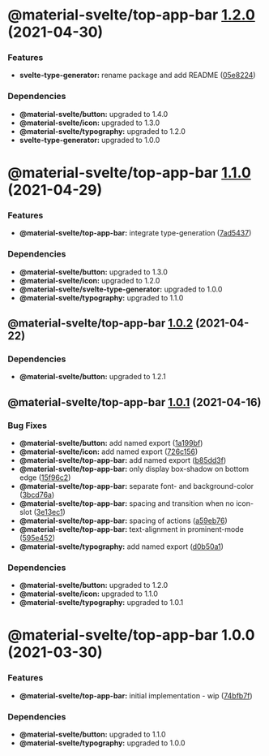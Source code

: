 # @material-svelte/top-app-bar [1.2.0](https://github.com/material-svelte/material-svelte/compare/@material-svelte/top-app-bar@1.1.0...@material-svelte/top-app-bar@1.2.0) (2021-04-30)


### Features

* **svelte-type-generator:** rename package and add README ([05e8224](https://github.com/material-svelte/material-svelte/commit/05e8224fa6b1d6ec93c6b82ccf1bf0af3f2dc042))





### Dependencies

* **@material-svelte/button:** upgraded to 1.4.0
* **@material-svelte/icon:** upgraded to 1.3.0
* **@material-svelte/typography:** upgraded to 1.2.0
* **svelte-type-generator:** upgraded to 1.0.0

# @material-svelte/top-app-bar [1.1.0](https://github.com/material-svelte/material-svelte/compare/@material-svelte/top-app-bar@1.0.2...@material-svelte/top-app-bar@1.1.0) (2021-04-29)


### Features

* **@material-svelte/top-app-bar:** integrate type-generation ([7ad5437](https://github.com/material-svelte/material-svelte/commit/7ad5437c27b9a51a9079adb461b7a8342124d236))





### Dependencies

* **@material-svelte/button:** upgraded to 1.3.0
* **@material-svelte/icon:** upgraded to 1.2.0
* **@material-svelte/svelte-type-generator:** upgraded to 1.0.0
* **@material-svelte/typography:** upgraded to 1.1.0

## @material-svelte/top-app-bar [1.0.2](https://github.com/material-svelte/material-svelte/compare/@material-svelte/top-app-bar@1.0.1...@material-svelte/top-app-bar@1.0.2) (2021-04-22)





### Dependencies

* **@material-svelte/button:** upgraded to 1.2.1

## @material-svelte/top-app-bar [1.0.1](https://github.com/material-svelte/material-svelte/compare/@material-svelte/top-app-bar@1.0.0...@material-svelte/top-app-bar@1.0.1) (2021-04-16)


### Bug Fixes

* **@material-svelte/button:** add named export ([1a199bf](https://github.com/material-svelte/material-svelte/commit/1a199bf6e170978dedff211e4c0d6ada12ca075c))
* **@material-svelte/icon:** add named export ([726c156](https://github.com/material-svelte/material-svelte/commit/726c156c9ce611e18c93a501d4269cf5e07d202f))
* **@material-svelte/top-app-bar:** add named export ([b85dd3f](https://github.com/material-svelte/material-svelte/commit/b85dd3f7291bad6e5e84fe2fd034a2d49e683d42))
* **@material-svelte/top-app-bar:** only display box-shadow on bottom edge ([15f96c2](https://github.com/material-svelte/material-svelte/commit/15f96c26254cdafbbdc060be3163e645ce52eb8c))
* **@material-svelte/top-app-bar:** separate font- and background-color ([3bcd76a](https://github.com/material-svelte/material-svelte/commit/3bcd76a0ac28d49c21a7e22517105a5e6a2853c4))
* **@material-svelte/top-app-bar:** spacing and transition when no icon-slot ([3e13ec1](https://github.com/material-svelte/material-svelte/commit/3e13ec17046cebfd857f556cd68d796e29e5eda5))
* **@material-svelte/top-app-bar:** spacing of actions ([a59eb76](https://github.com/material-svelte/material-svelte/commit/a59eb76553a4140b22cb74d4f2c8fbd61e47c389))
* **@material-svelte/top-app-bar:** text-alignment in prominent-mode ([595e452](https://github.com/material-svelte/material-svelte/commit/595e452b0c55bf4f9e13f750c9b3514fd2dbbd77))
* **@material-svelte/typography:** add named export ([d0b50a1](https://github.com/material-svelte/material-svelte/commit/d0b50a10b2e7ee895456c701d86ab0fed7ce23da))





### Dependencies

* **@material-svelte/button:** upgraded to 1.2.0
* **@material-svelte/icon:** upgraded to 1.1.0
* **@material-svelte/typography:** upgraded to 1.0.1

# @material-svelte/top-app-bar 1.0.0 (2021-03-30)


### Features

* **@material-svelte/top-app-bar:** initial implementation - wip ([74bfb7f](https://github.com/material-svelte/material-svelte/commit/74bfb7f1b0bea469e9a8267e28731123116fc181))





### Dependencies

* **@material-svelte/button:** upgraded to 1.1.0
* **@material-svelte/typography:** upgraded to 1.0.0
